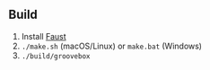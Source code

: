 ## Build

 1. Install [Faust](https://github.com/grame-cncm/faust/releases)
 2. `./make.sh` (macOS/Linux) or `make.bat` (Windows)
 3. `./build/groovebox`
